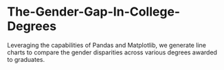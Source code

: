 # The-Gender-Gap-In-College-Degrees
Leveraging the capabilities of Pandas and Matplotlib, we generate line charts to compare the gender disparities across various degrees awarded to graduates.
